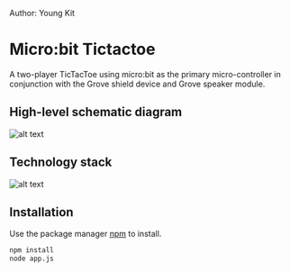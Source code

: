 Author: Young Kit

# Micro:bit Tictactoe

A two-player TicTacToe using micro:bit as the primary micro-controller in conjunction with the Grove shield device and Grove speaker module.

## High-level schematic diagram
![alt text](https://i.imgur.com/c3fuerJ.png)

## Technology stack
![alt text](https://i.imgur.com/KYtGAEP.png)


## Installation

Use the package manager [npm](https://www.npmjs.com/get-npm) to install.

```bash
npm install
node app.js
```
